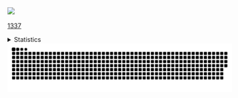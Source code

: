 <img src="https://komarev.com/ghpvc/?username=RadonCoding&label=Visitor%20count&style=for-the-badge&color=86B3D6" width="150"/>

[1337](https://radoncoding.github.io/)

<details>
  <summary>Statistics</summary>
  <br/>
  <div>
    <img src="https://github-readme-stats.vercel.app/api?username=RadonCoding&theme=dracula&show_icons=true&hide_border=true&count_private=true" width="400"/>
    <br/>
    <img src="https://github-readme-streak-stats.herokuapp.com/?user=RadonCoding&theme=dracula&hide_border=true" width="400"/>
    <br/>
    <img src="https://github-readme-stats.vercel.app/api/top-langs/?username=RadonCoding&theme=dracula&show_icons=true&hide_border=true&layout=compact" width="400"/>
  </div>
</details>

<img src="https://raw.githubusercontent.com/RadonCoding/RadonCoding/output/github-contribution-grid-snake-dark.svg#gh-dark-mode-only" />
